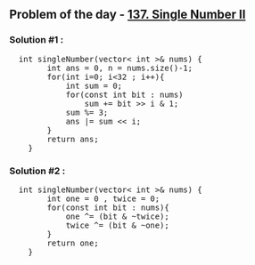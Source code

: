## Problem of the day - <a href="https://leetcode.com/problems/single-number-ii/">137. Single Number II</a>

### Solution #1 :
<pre>
  int singleNumber(vector< int >& nums) {
        int ans = 0, n = nums.size()-1;
        for(int i=0; i<32 ; i++){
            int sum = 0;
            for(const int bit : nums)
                sum += bit >> i & 1;
            sum %= 3;
            ans |= sum << i;
        }
        return ans;
    }
</pre>

### Solution #2 :
<pre>
  int singleNumber(vector< int >& nums) {
        int one = 0 , twice = 0;
        for(const int bit : nums){
            one ^= (bit & ~twice);
            twice ^= (bit & ~one);
        }
        return one;
    }
</pre>
